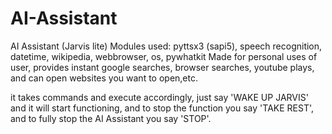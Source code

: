 # AI-Assistant
AI Assistant (Jarvis lite) 
Modules used: pyttsx3 (sapi5), speech recognition, datetime, wikipedia, webbrowser, os, pywhatkit
Made for personal uses of user, provides instant google searches, browser searches, youtube plays, and can open websites you want to open,etc.

it takes commands and execute accordingly, just say 'WAKE UP JARVIS' and it will start functioning, and to stop the function you say 'TAKE REST', and to fully stop the AI Assistant you say 'STOP'.
